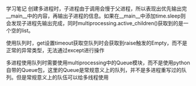 学习笔记
创建多进程时，子进程由于调用会慢于父进程，所以表现出优先输出完__main__中的内容，再输出子进程的信息。如果在__main__中添加time.sleep则会发现子进程先输出完成，同时multiprocessing.active_children()获取到的是一个空的list。

使用队列时，get设置timeout获取空队列时会获取到raise触发的Empty，而不是正常的异常类型，无法通过except进行操作

多进程使用队列时需要使用multiprocessing中的Queue模块，而不是使用python自带的Queue包，这里的Queue是常规意义上的队列，并不是多进程重写过的队列。但是常规意义上的队伍可以给多线程使用